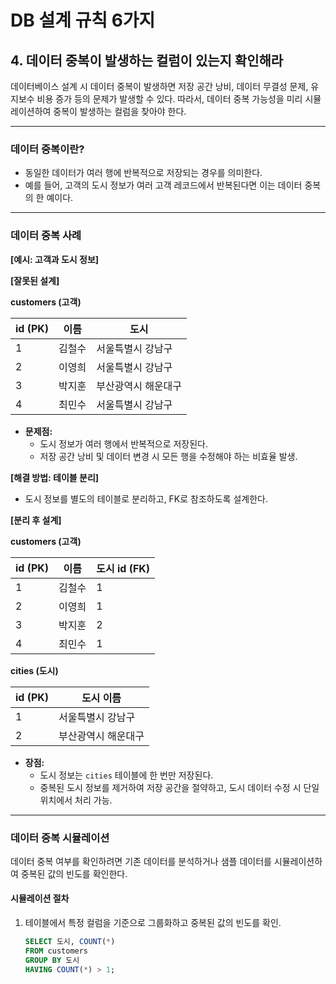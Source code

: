 # DB 설계 규칙 6가지

## 4. 데이터 중복이 발생하는 컬럼이 있는지 확인해라
데이터베이스 설계 시 데이터 중복이 발생하면 저장 공간 낭비, 데이터 무결성 문제, 유지보수 비용 증가 등의 문제가 발생할 수 있다. 따라서, 데이터 중복 가능성을 미리 시뮬레이션하여 중복이 발생하는 컬럼을 찾아야 한다.

---

### 데이터 중복이란?

- 동일한 데이터가 여러 행에 반복적으로 저장되는 경우를 의미한다.
- 예를 들어, 고객의 도시 정보가 여러 고객 레코드에서 반복된다면 이는 데이터 중복의 한 예이다.

---

### 데이터 중복 사례

**[예시: 고객과 도시 정보]**

**[잘못된 설계]**

**customers (고객)**

| id (PK) | 이름    | 도시          |
|---------|---------|---------------|
| 1       | 김철수  | 서울특별시 강남구 |
| 2       | 이영희  | 서울특별시 강남구 |
| 3       | 박지훈  | 부산광역시 해운대구 |
| 4       | 최민수  | 서울특별시 강남구 |

- **문제점:** 
  - 도시 정보가 여러 행에서 반복적으로 저장된다.
  - 저장 공간 낭비 및 데이터 변경 시 모든 행을 수정해야 하는 비효율 발생.

**[해결 방법: 테이블 분리]**

- 도시 정보를 별도의 테이블로 분리하고, FK로 참조하도록 설계한다.

**[분리 후 설계]**

**customers (고객)**

| id (PK) | 이름    | 도시 id (FK) |
|---------|---------|-------------|
| 1       | 김철수  | 1           |
| 2       | 이영희  | 1           |
| 3       | 박지훈  | 2           |
| 4       | 최민수  | 1           |

**cities (도시)**

| id (PK) | 도시 이름          |
|---------|-------------------|
| 1       | 서울특별시 강남구 |
| 2       | 부산광역시 해운대구 |

- **장점:** 
  - 도시 정보는 `cities` 테이블에 한 번만 저장된다.
  - 중복된 도시 정보를 제거하여 저장 공간을 절약하고, 도시 데이터 수정 시 단일 위치에서 처리 가능.

---

### 데이터 중복 시뮬레이션
데이터 중복 여부를 확인하려면 기존 데이터를 분석하거나 샘플 데이터를 시뮬레이션하여 중복된 값의 빈도를 확인한다.

#### 시뮬레이션 절차
1. 테이블에서 특정 컬럼을 기준으로 그룹화하고 중복된 값의 빈도를 확인.
   ```sql
   SELECT 도시, COUNT(*)
   FROM customers
   GROUP BY 도시
   HAVING COUNT(*) > 1;
